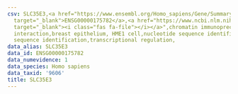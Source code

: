 ```yaml
---
csv: SLC35E3,<a href="https://www.ensembl.org/Homo_sapiens/Gene/Summary?db=core;g=ENSG00000175782"
  target="_blank">ENSG00000175782</a>,<a href="https://www.ncbi.nlm.nih.gov/pubmed/22863008"
  target="_blank"><i class="fas fa-file"></i></a>",chromatin immunoprecipitation assay,direct
  interaction,breast epithelium, HME1 cell,nucleotide sequence identification,nucleotide
  sequence identification,transcriptional regulation,
data_alias: SLC35E3
data_id: ENSG00000175782
data_numevidence: 1
data_species: Homo sapiens
data_taxid: '9606'
title: SLC35E3
---
```

